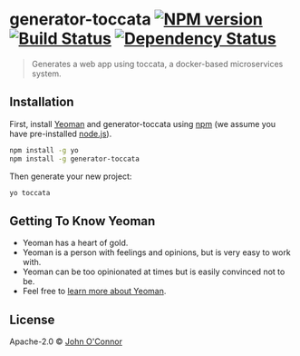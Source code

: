 # generator-toccata [![NPM version][npm-image]][npm-url] [![Build Status][travis-image]][travis-url] [![Dependency Status][daviddm-image]][daviddm-url]
> Generates a web app using toccata, a docker-based microservices system.

## Installation

First, install [Yeoman](http://yeoman.io) and generator-toccata using [npm](https://www.npmjs.com/) (we assume you have pre-installed [node.js](https://nodejs.org/)).

```bash
npm install -g yo
npm install -g generator-toccata
```

Then generate your new project:

```bash
yo toccata
```

## Getting To Know Yeoman

 * Yeoman has a heart of gold.
 * Yeoman is a person with feelings and opinions, but is very easy to work with.
 * Yeoman can be too opinionated at times but is easily convinced not to be.
 * Feel free to [learn more about Yeoman](http://yeoman.io/).

## License

Apache-2.0 © [John O&#39;Connor](johnwoconnor.com)


[npm-image]: https://badge.fury.io/js/generator-toccata.svg
[npm-url]: https://npmjs.org/package/generator-toccata
[travis-image]: https://travis-ci.org/sax1johno/generator-toccata.svg?branch=master
[travis-url]: https://travis-ci.org/sax1johno/generator-toccata
[daviddm-image]: https://david-dm.org/sax1johno/generator-toccata.svg?theme=shields.io
[daviddm-url]: https://david-dm.org/sax1johno/generator-toccata

